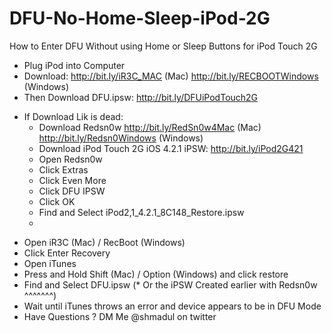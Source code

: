 # DFU-No-Home-Sleep-iPod-2G
How to Enter DFU Without using Home or Sleep Buttons for iPod Touch 2G 
- Plug iPod into Computer
 - Download: 
 http://bit.ly/iR3C_MAC (Mac) http://bit.ly/RECBOOTWindows (Windows)
 - Then Download DFU.ipsw:
 http://bit.ly/DFUiPodTouch2G
  * If Download Lik is dead:
    - Download Redsn0w
     http://bit.ly/RedSn0w4Mac (Mac) http://bit.ly/Redsn0Windows (Windows)
    - Download iPod Touch 2G iOS 4.2.1 iPSW:
     http://bit.ly/iPod2G421
    - Open Redsn0w
    - Click Extras
    - Click Even More
    - Click DFU IPSW
    - Click OK
    - Find and Select iPod2,1_4.2.1_8C148_Restore.ipsw
    *
 - Open iR3C (Mac) / RecBoot (Windows)
 - Click Enter Recovery
 - Open iTunes
 - Press and Hold Shift (Mac) / Option (Windows) and click restore
 - Find and Select DFU.ipsw (* Or the iPSW Created earlier with Redsn0w ^^^^^^^)
 - Wait until iTunes throws an error and device appears to be in DFU Mode
 - Have Questions ? DM Me @shmadul on twitter
